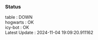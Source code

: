 ### Status


table : DOWN  
hogwarts : OK  
icy-bot : OK  
Latest Update : 2024-11-04 19:09:20.911162
